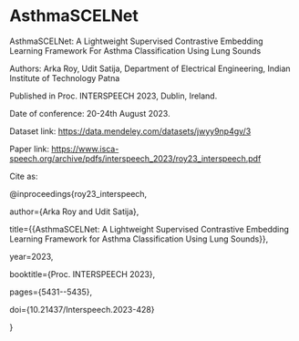 # AsthmaSCELNet
AsthmaSCELNet: A Lightweight Supervised Contrastive Embedding Learning Framework For Asthma Classification Using Lung Sounds

Authors: Arka Roy, Udit Satija, Department of Electrical Engineering, Indian Institute of Technology Patna

Published in Proc. INTERSPEECH 2023, Dublin, Ireland.

Date of conference: 20-24th August 2023.

Dataset link: https://data.mendeley.com/datasets/jwyy9np4gv/3

Paper link: https://www.isca-speech.org/archive/pdfs/interspeech_2023/roy23_interspeech.pdf

Cite as:

@inproceedings{roy23_interspeech,

  author={Arka Roy and Udit Satija},
  
  title={{AsthmaSCELNet: A Lightweight Supervised Contrastive Embedding Learning Framework for Asthma Classification Using Lung Sounds}},
  
  year=2023,
  
  booktitle={Proc. INTERSPEECH 2023},
  
  pages={5431--5435},
  
  doi={10.21437/Interspeech.2023-428}
  
}
